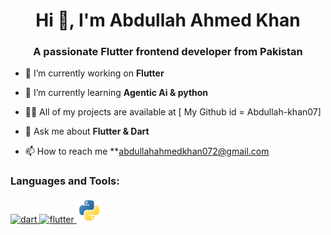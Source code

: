 <h1 align="center">Hi 👋, I'm Abdullah Ahmed Khan</h1>
<h3 align="center">A passionate Flutter frontend developer from Pakistan</h3>

- 🔭 I’m currently working on **Flutter**

- 🌱 I’m currently learning **Agentic Ai & python**

- 👨‍💻 All of my projects are available at [ My Github id = Abdullah-khan07]

- 💬 Ask me about **Flutter & Dart**

- 📫 How to reach me **abdullahahmedkhan072@gmail.com



<h3 align="left">Languages and Tools:</h3>
<p align="left"> <a href="https://dart.dev" target="_blank" rel="noreferrer"> <img src="https://www.vectorlogo.zone/logos/dartlang/dartlang-icon.svg" alt="dart" width="40" height="40"/> </a> <a href="https://flutter.dev" target="_blank" rel="noreferrer"> <img src="https://www.vectorlogo.zone/logos/flutterio/flutterio-icon.svg" alt="flutter" width="40" height="40"/> </a> <a href="https://www.python.org" target="_blank" rel="noreferrer"> <img src="https://raw.githubusercontent.com/devicons/devicon/master/icons/python/python-original.svg" alt="python" width="40" height="40"/> </a> </p>
